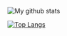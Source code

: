 ![My github stats](https://github-readme-stats.vercel.app/api?username=JunYeopKim1999&count_private=true&&show_icons=true&&theme=radical)

[![Top Langs](https://github-readme-stats.vercel.app/api/top-langs/?username=devleejb&layout=compact)](https://github.com/anuraghazra/github-readme-stats)
